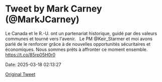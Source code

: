 # Tweet by Mark Carney (@MarkJCarney)

Le Canada et le R.-U. ont un partenariat historique, guidé par des valeurs communes et tourné vers l'avenir.
 
Le PM @Keir_Starmer et moi avons parlé de le renforcer grâce à de nouvelles opportunités sécuritaires et économiques. Nous sommes prêts à affronter ce moment ensemble. https://t.co/85rp05H0r0

Date: 2025-03-18 02:13:27

[Original Tweet](https://x.com/MarkJCarney/status/1901819208247157022)
